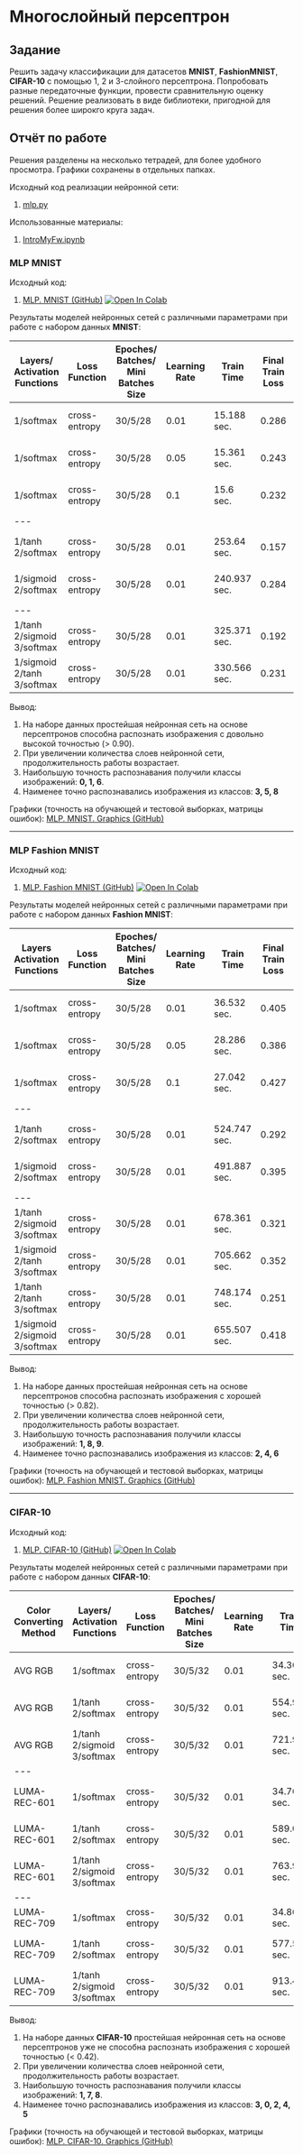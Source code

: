 # Многослойный персептрон
## Задание
Решить задачу классификации для датасетов **MNIST**, **FashionMNIST**, **CIFAR-10** с помощью 1, 2 и 3-слойного персептрона. Попробовать разные передаточные функции, провести сравнительную оценку решений. Решение реализовать в виде библиотеки, пригодной для решения более широкго круга задач.


## Отчёт по работе
Решения разделены на несколько тетрадей, для более удобного просмотра. Графики сохранены в отдельных папках. 

Исходный код реализации нейронной сети:
1. [mlp.py](mlp.py)

Использованные материалы:
1. [IntroMyFw.ipynb](https://github.com/shwars/NeuroWorkshop/blob/master/Notebooks/IntroMyFw.ipynb)


### MLP MNIST
Исходный код:
1. [MLP. MNIST (GitHub)](MLP.%20MNIST.ipynb) [![Open In Colab](https://colab.research.google.com/assets/colab-badge.svg)](https://colab.research.google.com/drive/11Ej63yx62mkyl2TnvwhfEQa-1IC3xOHP?usp=sharing) 

Результаты моделей нейронных сетей с различными параметрами при работе с набором данных **MNIST**:

|Layers/ Activation Functions|Loss Function|Epoches/ Batches/ Mini Batches Size|Learning Rate|Train Time|Final Train Loss|Final Train Accurancy|Final Valid Loss|Final Valid Accurancy|Best Class/ Accurancy|Worst Class/ Accurancy|
|---|---|---|---|---|---|---|---|---|---|---|
|1/softmax|cross-entropy|30/5/28|0.01|15.188 sec.|0.286|0.921|0.308|0.914|1 / 0.98 <br> 0 / 0.97 <br> 6 / 0.95|5 / 0.86 <br> 3 / 0.87 <br> 8 / 0.88|
|1/softmax|cross-entropy|30/5/28|0.05|15.361 sec.|0.243|0.932|0.287|0.920|1 / 0.98 <br> 0 / 0.97 <br> 6 / 0.96|3 / 0.87 <br> 5 / 0.87 <br> 8 / 0.87|
|1/softmax|cross-entropy|30/5/28|0.1|15.6 sec.|0.232|0.936|0.29|0.919|1 / 0.98 <br> 0 / 0.97 <br> 6 / 0.96|3 / 0.86 <br> 8 / 0.86 <br> 5 / 0.87|
|---|
|1/tanh <br> 2/softmax|cross-entropy|30/5/28|0.01|253.64 sec.|0.157|0.957|0.194|0.944|0 / 0.98 <br> 1 / 0.98 <br> 6 / 0.96|3 / 0.91 <br> 5 / 0.92 <br> 9 / 0.92|
|1/sigmoid <br> 2/softmax|cross-entropy|30/5/28|0.01|240.937 sec.|0.284|0.918|0.303|0.912|0 / 0.97 <br> 1 / 0.97 <br> 6 / 0.95|3 / 0.86 <br> 5 / 0.86 <br> 8 / 0.87|
|---|
|1/tanh <br> 2/sigmoid <br> 3/softmax|cross-entropy|30/5/28|0.01|325.371 sec.|0.192|0.945|0.221|0.935|1 / 0.98 <br> 0 / 0.97 <br> 6 / 0.96|5 / 0.88 <br> 3 / 0.90 <br> 9 / 0.91|
|1/sigmoid <br> 2/tanh <br> 3/softmax|cross-entropy|30/5/28|0.01|330.566 sec.|0.231|0.923|0.260|0.923|1 / 0.98 <br> 0 / 0.97 <br> 6 / 0.96|3 / 0.87 <br> 5 / 0.87 <br> 8 / 0.88|

Вывод:
1. На наборе данных простейшая нейронная сеть на основе персептронов способна распознать изображения с довольно высокой точностью (> 0.90).
2. При увеличении количества слоев нейронной сети, продолжительность работы возрастает.
3. Наибольшую точность распознавания получили классы изображений: **0, 1, 6**.
4. Наименее точно распознавались изображения из классов: **3, 5, 8**


Графики (точность на обучающей и тестовой выборках, матрицы ошибок): [MLP. MNIST. Graphics (GitHub)](img_mnist/)

---

### MLP Fashion MNIST
Исходный код:
1. [MLP. Fashion MNIST (GitHub)](MLP.%20Fashion%20MNIST.ipynb) [![Open In Colab](https://colab.research.google.com/assets/colab-badge.svg)](https://colab.research.google.com/drive/1SJhO3mL3Cp7NOuc7YEapo9gNOORtmBgN?usp=sharing) 

Результаты моделей нейронных сетей с различными параметрами при работе с набором данных **Fashion MNIST**:

|Layers Activation Functions|Loss Function|Epoches/ Batches/ Mini Batches Size|Learning Rate|Train Time|Final Train Loss|Final Train Accurancy|Final Valid Loss|Final Valid Accurancy|Best Class/ Accurancy|Worst Class/ Accurancy|
|---|---|---|---|---|---|---|---|---|---|---|
|1/softmax|cross-entropy|30/5/28|0.01|36.532 sec.|0.405|0.862|0.449|0.842|1 / 0.95 <br> 9 / 0.95 <br> 8 / 0.94|6 / 0.55 <br> 2 / 0.73 <br> 4 / 0.77|
|1/softmax|cross-entropy|30/5/28|0.05|28.286 sec.|0.386|0.864|0.454|0.839|1 / 0.96 <br> 8 / 0.95 <br> 9 / 0.94|2 / 0.62 <br> 6 / 0.66 <br> 4 / 0.77|
|1/softmax|cross-entropy|30/5/28|0.1|27.042 sec.|0.427|0.85|0.513|0.822|1 / 0.95 <br> 7 / 0.95 <br> 8, 9 / 0.94|2 / 0.47 <br> 6 / 0.73 <br> 4 / 0.77|
|---|
|1/tanh <br> 2/softmax|cross-entropy|30/5/28|0.01|524.747 sec.|0.292|0.896|0.362|0.872|8 / 0.97 <br> 1 / 0.96 <br> 9 / 0.95|6 / 0.62 <br> 2 / 0.78 <br> 4 / 0.82|
|1/sigmoid <br> 2/softmax|cross-entropy|30/5/28|0.01|491.887 sec.|0.395|0.861|0.435|0.843|1 / 0.95 <br> 8 / 0.95 <br> 9 / 0.94|6 / 0.53 <br> 2 / 0.73 <br> 4 / 0.78|
|---|
|1/tanh <br> 2/sigmoid <br> 3/softmax|cross-entropy|30/5/28|0.01|678.361 sec.|0.321|0.885|0.379|0.866|8 / 0.97 <br> 1 / 0.96 <br> 9 / 0.95|6 / 0.58 <br> 2 / 0.77 <br> 4 / 0.81|
|1/sigmoid <br> 2/tanh <br> 3/softmax|cross-entropy|30/5/28|0.01|705.662 sec.|0.352|0.874|0.404|0.855|8 / 0.96 <br> 1 / 0.95 <br> 7, 9 / 0.94|6 / 0.58 <br> 2 / 0.72 <br> 4 / 0.81|
|1/tanh <br> 2/tanh <br> 3/softmax|cross-entropy|30/5/28|0.01|748.174 sec.|0.251|0.909|0.338|0.88|8 / 0.97 <br> 1, 7 / 0.96 <br> 9 / 0.95|6 / 0.64 <br> 2 / 0.78 <br> 4 / 0.82|
|1/sigmoid <br> 2/sigmoid <br> 3/softmax|cross-entropy|30/5/28|0.01|655.507 sec.|0.418|0.852|0.458|0.835|1 / 0.95 <br> 8 / 0.95 <br> 9 / 0.94|6 / 0.50 <br> 2 / 0.73 <br> 4 / 0.78|

Вывод:
1. На наборе данных простейшая нейронная сеть на основе персептронов способна распознать изображения с хорошей точностью (> 0.82).
2. При увеличении количества слоев нейронной сети, продолжительность работы возрастает.
3. Наибольшую точность распознавания получили классы изображений: **1, 8, 9**.
4. Наименее точно распознавались изображения из классов: **2, 4, 6**


Графики (точность на обучающей и тестовой выборках, матрицы ошибок): [MLP. Fashion MNIST. Graphics (GitHub)](img_fashion-mnist/)

---

### CIFAR-10
Исходный код:
1. [MLP. CIFAR-10 (GitHub)](MLP.%20CIFAR-10.ipynb) [![Open In Colab](https://colab.research.google.com/assets/colab-badge.svg)](https://colab.research.google.com/drive/1SJhO3mL3Cp7NOuc7YEapo9gNOORtmBgN?usp=sharing) 

Результаты моделей нейронных сетей с различными параметрами при работе с набором данных **CIFAR-10**:

|Color Converting Method|Layers/ Activation Functions|Loss Function|Epoches/ Batches/ Mini Batches Size|Learning Rate|Train Time|Final Train Loss|Final Train Accurancy|Final Valid Loss|Final Valid Accurancy|Best Class/ Accurancy|Worst Class/ Accurancy|
|---|---|---|---|---|---|---|---|---|---|---|---|
|AVG RGB|1/softmax|cross-entropy|30/5/32|0.01|34.367 sec.|1.979|0.311|2.023|0.293|1 / 0.60|3 / 0.17 <br> 4 / 0.20 <br> 0, 2 / 0.22|
|AVG RGB|1/tanh <br> 2/softmax|cross-entropy|30/5/32|0.01|554.990 sec.|1.638|0.417|1.714|0.387|1 / 0.76 <br> 7 / 0.51|3 / 0.16 <br> 5 / 0.26 <br> 9 / 0.29|
|AVG RGB|1/tanh <br> 2/sigmoid <br> 3/softmax|cross-entropy|30/5/32|0.01|721.926 sec.|1.709|0.397|1.743|0.382|1 / 0.61 <br> 8 / 0.52|3 / 0.21 <br> 0 / 0.26 <br> 2 / 0.27|
|---|
|LUMA-REC-601|1/softmax|cross-entropy|30/5/32|0.01|34.762 sec.|1.992|0.307|2.040|0.287|1 / 0.60|3 / 0.18 <br> 0 / 0.19 <br> 4 / 0.20|
|LUMA-REC-601|1/tanh <br> 2/softmax|cross-entropy|30/5/32|0.01|589.086 sec.|1.635|0.420|1.717|0.387|1 / 0.74|3 / 0.16 <br> 5 / 0.28 <br> 9 / 0.28|
|LUMA-REC-601|1/tanh <br> 2/sigmoid <br> 3/softmax|cross-entropy|30/5/32|0.01|763.993 sec.|1.721|0.392|1.761|0.376|1 / 0.65 <br> 8 / 0.51|3 / 0.23 <br> 0 / 0.24 <br> 2 / 0.30|
|---|
|LUMA-REC-709|1/softmax|cross-entropy|30/5/32|0.01|34.863 sec.|1.991|0.307|2.038|0.285|1 / 0.60|1 / 0.60|3 / 0.17 <br> 0 / 0.19 <br> 4 / 0.21|
|LUMA-REC-709|1/tanh <br> 2/softmax|cross-entropy|30/5/32|0.01|577.535 sec.|1.630|0.421|1.714|0.390|1 / 0.75 <br> 7 / 0.5|3 / 0.17 <br> 5 / 0.29 <br> 0, 9 / 0.30|
|LUMA-REC-709|1/tanh <br> 2/sigmoid <br> 3/softmax|cross-entropy|30/5/32|0.01|913.480 sec.|1.717|0.395|1.756|0.376|1 / 0.64 <br> 8 / 0.52|3 / 0.23 <br> 0 / 0.24 <br> 5 / 0.26

Вывод:
1. На наборе данных **CIFAR-10** простейшая нейронная сеть на основе персептронов уже не способна распознать изображения с хорошей точностью (< 0.42).
2. При увеличении количества слоев нейронной сети, продолжительность работы возрастает.
3. Наибольшую точность распознавания получили классы изображений: **1, 7, 8**.
4. Наименее точно распознавались изображения из классов: **3, 0, 2, 4, 5**

Графики (точность на обучающей и тестовой выборках, матрицы ошибок): [MLP. CIFAR-10. Graphics (GitHub)](img_cifar-10/)
